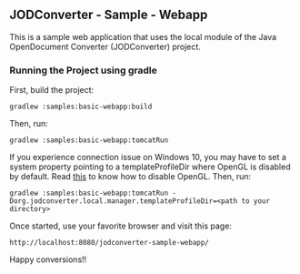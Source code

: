 ## JODConverter - Sample - Webapp

This is a sample web application that uses the local module of the Java OpenDocument Converter (JODConverter) project.

### Running the Project using gradle

First, build the project:

```Shell
gradlew :samples:basic-webapp:build
```

Then, run:

```Shell
gradlew :samples:basic-webapp:tomcatRun
```

If you experience connection issue on Windows 10, you may have to set a system property pointing to a templateProfileDir where OpenGL is disabled by default. Read [this](https://wiki.documentfoundation.org/OpenGL#:~:text=LibreOffice%205.3%20and%20newer%3A,Click%20%22Apply%20Changes%20and%20Restart%22) to know how to disable OpenGL. Then, run:

```Shell
gradlew :samples:basic-webapp:tomcatRun -Dorg.jodconverter.local.manager.templateProfileDir=<path to your directory>
```

Once started, use your favorite browser and visit this page:

```
http://localhost:8080/jodconverter-sample-webapp/
```

Happy conversions!!